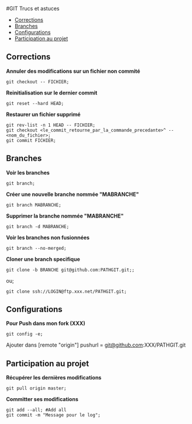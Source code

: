 #GIT Trucs et astuces
 - [Corrections](#corrections)
 - [Branches](#branches)
 - [Configurations](#configurations)
 - [Participation au projet](#participation)
 
## <a name="corrections"></a> Corrections
**Annuler des modifications sur un fichier non commité**
```shell
git checkout -- FICHIER;
```
**Reinitialisation sur le dernier commit**
```shell
git reset --hard HEAD;
```
**Restaurer un fichier supprimé**
```shell
git rev-list -n 1 HEAD -- FICHIER;
git checkout <le_commit_retourne_par_la_commande_precedante>^ -- <nom_du_fichier>;
git commit FICHIER;
```

## <a name="branches"></a> Branches
**Voir les branches**
```shell
git branch;
```
**Créer une nouvelle branche nommée "MABRANCHE"**
```shell
git branch MABRANCHE;
```
**Supprimer la branche nommée "MABRANCHE"**
```shell
git branch -d MABRANCHE;
```
**Voir les branches non fusionnées**
```shell
git branch --no-merged;
```
**Cloner une branch specifique**
```shell
git clone -b BRANCHE git@github.com:PATHGIT.git;;
```
ou;
```shell
git clone ssh://LOGIN@ftp.xxx.net/PATHGIT.git;
```

## <a name="configurations"></a> Configurations
**Pour Push dans mon fork (XXX)**
```shell
git config -e;
```
Ajouter dans [remote "origin"]
pushurl = git@github.com:XXX/PATHGIT.git

## <a name="participation"></a> Participation au projet
**Récupérer les dernières modifications**
```shell
git pull origin master;
```
**Committer ses modifications**
```shell
git add --all; #Add all
git commit -m "Message pour le log";
```




